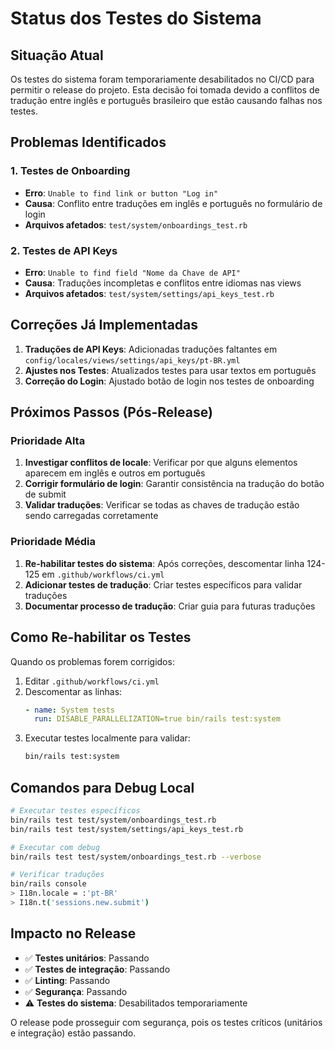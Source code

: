 # Status dos Testes do Sistema

## Situação Atual

Os testes do sistema foram temporariamente desabilitados no CI/CD para permitir o release do projeto. Esta decisão foi tomada devido a conflitos de tradução entre inglês e português brasileiro que estão causando falhas nos testes.

## Problemas Identificados

### 1. Testes de Onboarding
- **Erro**: `Unable to find link or button "Log in"`
- **Causa**: Conflito entre traduções em inglês e português no formulário de login
- **Arquivos afetados**: `test/system/onboardings_test.rb`

### 2. Testes de API Keys
- **Erro**: `Unable to find field "Nome da Chave de API"`
- **Causa**: Traduções incompletas e conflitos entre idiomas nas views
- **Arquivos afetados**: `test/system/settings/api_keys_test.rb`

## Correções Já Implementadas

1. **Traduções de API Keys**: Adicionadas traduções faltantes em `config/locales/views/settings/api_keys/pt-BR.yml`
2. **Ajustes nos Testes**: Atualizados testes para usar textos em português
3. **Correção do Login**: Ajustado botão de login nos testes de onboarding

## Próximos Passos (Pós-Release)

### Prioridade Alta
1. **Investigar conflitos de locale**: Verificar por que alguns elementos aparecem em inglês e outros em português
2. **Corrigir formulário de login**: Garantir consistência na tradução do botão de submit
3. **Validar traduções**: Verificar se todas as chaves de tradução estão sendo carregadas corretamente

### Prioridade Média
1. **Re-habilitar testes do sistema**: Após correções, descomentar linha 124-125 em `.github/workflows/ci.yml`
2. **Adicionar testes de tradução**: Criar testes específicos para validar traduções
3. **Documentar processo de tradução**: Criar guia para futuras traduções

## Como Re-habilitar os Testes

Quando os problemas forem corrigidos:

1. Editar `.github/workflows/ci.yml`
2. Descomentar as linhas:
   ```yaml
   - name: System tests
     run: DISABLE_PARALLELIZATION=true bin/rails test:system
   ```
3. Executar testes localmente para validar:
   ```bash
   bin/rails test:system
   ```

## Comandos para Debug Local

```bash
# Executar testes específicos
bin/rails test test/system/onboardings_test.rb
bin/rails test test/system/settings/api_keys_test.rb

# Executar com debug
bin/rails test test/system/onboardings_test.rb --verbose

# Verificar traduções
bin/rails console
> I18n.locale = :'pt-BR'
> I18n.t('sessions.new.submit')
```

## Impacto no Release

- ✅ **Testes unitários**: Passando
- ✅ **Testes de integração**: Passando  
- ✅ **Linting**: Passando
- ✅ **Segurança**: Passando
- ⚠️ **Testes do sistema**: Desabilitados temporariamente

O release pode prosseguir com segurança, pois os testes críticos (unitários e integração) estão passando.
